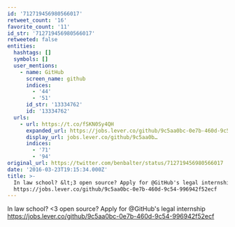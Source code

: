 ```yaml
---
id: '712719456980566017'
retweet_count: '16'
favorite_count: '11'
id_str: '712719456980566017'
retweeted: false
entities:
  hashtags: []
  symbols: []
  user_mentions:
    - name: GitHub
      screen_name: github
      indices:
        - '44'
        - '51'
      id_str: '13334762'
      id: '13334762'
  urls:
    - url: https://t.co/fSKN0Sy4QH
      expanded_url: https://jobs.lever.co/github/9c5aa0bc-0e7b-460d-9c54-996942f52ecf
      display_url: jobs.lever.co/github/9c5aa0b…
      indices:
        - '71'
        - '94'
original_url: https://twitter.com/benbalter/status/712719456980566017
date: '2016-03-23T19:15:34.000Z'
title: >-
  In law school? &lt;3 open source? Apply for @GitHub's legal internship
  https://jobs.lever.co/github/9c5aa0bc-0e7b-460d-9c54-996942f52ecf
---
```


In law school? &lt;3 open source? Apply for @GitHub's legal internship https://jobs.lever.co/github/9c5aa0bc-0e7b-460d-9c54-996942f52ecf